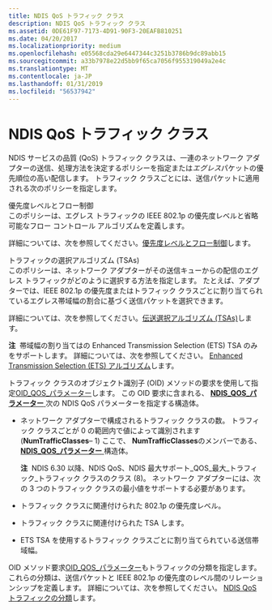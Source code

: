 ```yaml
---
title: NDIS QoS トラフィック クラス
description: NDIS QoS トラフィック クラス
ms.assetid: 0DE61F97-7173-4D91-90F3-20EAFB810251
ms.date: 04/20/2017
ms.localizationpriority: medium
ms.openlocfilehash: e05568cda29e6447344c3251b3786b9dc89abb15
ms.sourcegitcommit: a33b7978e22d5bb9f65ca7056f955319049a2e4c
ms.translationtype: MT
ms.contentlocale: ja-JP
ms.lasthandoff: 01/31/2019
ms.locfileid: "56537942"
---
```

# <a name="ndis-qos-traffic-classes"></a>NDIS QoS トラフィック クラス


NDIS サービスの品質 (QoS) トラフィック クラスは、一連のネットワーク アダプターの送信、処理方法を決定するポリシーを指定または*エグレス*パケットの優先順位の高い配信します。 トラフィック クラスごとには、送信パケットに適用される次のポリシーを指定します。

<a href="" id="priority-level-and-flow-control"></a>優先度レベルとフロー制御  
このポリシーは、エグレス トラフィックの IEEE 802.1p の優先度レベルと省略可能なフロー コントロール アルゴリズムを定義します。

詳細については、次を参照してください。[優先度レベルとフロー制御](priority-levels-and-flow-control.md)します。

<a href="" id="traffic-selection-algorithms--tsas-"></a>トラフィックの選択アルゴリズム (TSAs)  
このポリシーは、ネットワーク アダプターがその送信キューからの配信のエグレス トラフィックがどのように選択する方法を指定します。 たとえば、アダプターでは、IEEE 802.1p の優先度またはトラフィック クラスごとに割り当てられているエグレス帯域幅の割合に基づく送信パケットを選択できます。

詳細については、次を参照してください。[伝送選択アルゴリズム (TSAs)](transmission-selection-algorithms--tsas-.md)します。

**注**  帯域幅の割り当てはの Enhanced Transmission Selection (ETS) TSA のみをサポートします。 詳細については、次を参照してください。 [Enhanced Transmission Selection (ETS) アルゴリズム](enhanced-transmission-selection--ets--algorithm.md)します。

 

トラフィック クラスのオブジェクト識別子 (OID) メソッドの要求を使用して指定[OID\_QOS\_パラメーター](https://msdn.microsoft.com/library/windows/hardware/hh451835)します。 この OID 要求に含まれる、 [ **NDIS\_QOS\_パラメーター** ](https://msdn.microsoft.com/library/windows/hardware/hh451640)次の NDIS QoS パラメーターを指定する構造体。

-   ネットワーク アダプターで構成されるトラフィック クラスの数。 トラフィック クラスごとが 0 の範囲内で値によって識別されます (**NumTrafficClasses**– 1) ここで、 **NumTrafficClasses**のメンバーである、 [ **NDIS\_QOS\_パラメーター** ](https://msdn.microsoft.com/library/windows/hardware/hh451640)構造体。

    **注**  NDIS 6.30 以降、NDIS QoS、NDIS 最大サポート\_QOS\_最大\_トラフィック\_トラフィック クラスのクラス (8)。 ネットワーク アダプターには、次の 3 つのトラフィック クラスの最小値をサポートする必要があります。

     

-   トラフィック クラスに関連付けられた 802.1p の優先度レベル。

-   トラフィック クラスに関連付けられた TSA します。

-   ETS TSA を使用するトラフィック クラスごとに割り当てられている送信帯域幅。

OID メソッド要求[OID\_QOS\_パラメーター](https://msdn.microsoft.com/library/windows/hardware/hh451835)もトラフィックの分類を指定します。 これらの分類は、送信パケットと IEEE 802.1p の優先度のレベル間のリレーションシップを定義します。 詳細については、次を参照してください。 [NDIS QoS トラフィックの分類](ndis-qos-traffic-classifications.md)します。

 

 





